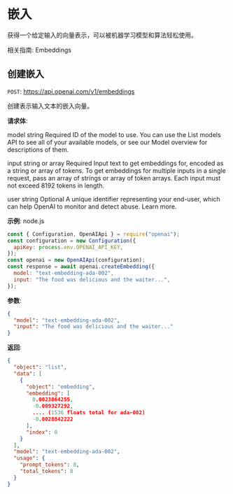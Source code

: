 # 嵌入

获得一个给定输入的向量表示，可以被机器学习模型和算法轻松使用。

相关指南: Embeddings

## 创建嵌入

`POST`: https://api.openai.com/v1/embeddings

创建表示输入文本的嵌入向量。

**请求体**:

model
string
Required
ID of the model to use. You can use the List models API to see all of your available models, or see our Model overview for descriptions of them.

input
string or array
Required
Input text to get embeddings for, encoded as a string or array of tokens. To get embeddings for multiple inputs in a single request, pass an array of strings or array of token arrays. Each input must not exceed 8192 tokens in length.

user
string
Optional
A unique identifier representing your end-user, which can help OpenAI to monitor and detect abuse. Learn more.

**示例**:
node.js

```js
const { Configuration, OpenAIApi } = require("openai");
const configuration = new Configuration({
  apiKey: process.env.OPENAI_API_KEY,
});
const openai = new OpenAIApi(configuration);
const response = await openai.createEmbedding({
  model: "text-embedding-ada-002",
  input: "The food was delicious and the waiter...",
});
```

**参数**:

```json
{
  "model": "text-embedding-ada-002",
  "input": "The food was delicious and the waiter..."
}
```

**返回**:

```json
{
  "object": "list",
  "data": [
    {
      "object": "embedding",
      "embedding": [
        0.0023064255,
        -0.009327292,
        .... (1536 floats total for ada-002)
        -0.0028842222
      ],
      "index": 0
    }
  ],
  "model": "text-embedding-ada-002",
  "usage": {
    "prompt_tokens": 8,
    "total_tokens": 8
  }
}
```
